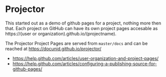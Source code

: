 # Projector 

This started out as a demo of github pages for a project, nothing more then that. Each project on GitHub can have its own project pages accesable as https://{user or organization).github.io/(projectname).

The Projector Project Pages are served from `master/docs` and can be reached at https://docunid.github.io/projector/

- https://help.github.com/articles/user-organization-and-project-pages/
- https://help.github.com/articles/configuring-a-publishing-source-for-github-pages/
